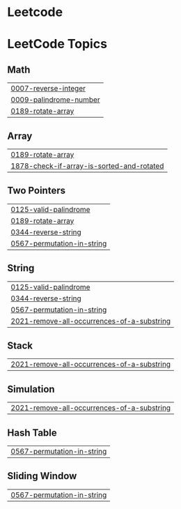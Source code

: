 # Leetcode
<!---LeetCode Topics Start-->
# LeetCode Topics
## Math
|  |
| ------- |
| [0007-reverse-integer](https://github.com/Bablukumar20/Leetcode/tree/master/0007-reverse-integer) |
| [0009-palindrome-number](https://github.com/Bablukumar20/Leetcode/tree/master/0009-palindrome-number) |
| [0189-rotate-array](https://github.com/Bablukumar20/Leetcode/tree/master/0189-rotate-array) |
## Array
|  |
| ------- |
| [0189-rotate-array](https://github.com/Bablukumar20/Leetcode/tree/master/0189-rotate-array) |
| [1878-check-if-array-is-sorted-and-rotated](https://github.com/Bablukumar20/Leetcode/tree/master/1878-check-if-array-is-sorted-and-rotated) |
## Two Pointers
|  |
| ------- |
| [0125-valid-palindrome](https://github.com/Bablukumar20/Leetcode/tree/master/0125-valid-palindrome) |
| [0189-rotate-array](https://github.com/Bablukumar20/Leetcode/tree/master/0189-rotate-array) |
| [0344-reverse-string](https://github.com/Bablukumar20/Leetcode/tree/master/0344-reverse-string) |
| [0567-permutation-in-string](https://github.com/Bablukumar20/Leetcode/tree/master/0567-permutation-in-string) |
## String
|  |
| ------- |
| [0125-valid-palindrome](https://github.com/Bablukumar20/Leetcode/tree/master/0125-valid-palindrome) |
| [0344-reverse-string](https://github.com/Bablukumar20/Leetcode/tree/master/0344-reverse-string) |
| [0567-permutation-in-string](https://github.com/Bablukumar20/Leetcode/tree/master/0567-permutation-in-string) |
| [2021-remove-all-occurrences-of-a-substring](https://github.com/Bablukumar20/Leetcode/tree/master/2021-remove-all-occurrences-of-a-substring) |
## Stack
|  |
| ------- |
| [2021-remove-all-occurrences-of-a-substring](https://github.com/Bablukumar20/Leetcode/tree/master/2021-remove-all-occurrences-of-a-substring) |
## Simulation
|  |
| ------- |
| [2021-remove-all-occurrences-of-a-substring](https://github.com/Bablukumar20/Leetcode/tree/master/2021-remove-all-occurrences-of-a-substring) |
## Hash Table
|  |
| ------- |
| [0567-permutation-in-string](https://github.com/Bablukumar20/Leetcode/tree/master/0567-permutation-in-string) |
## Sliding Window
|  |
| ------- |
| [0567-permutation-in-string](https://github.com/Bablukumar20/Leetcode/tree/master/0567-permutation-in-string) |
<!---LeetCode Topics End-->